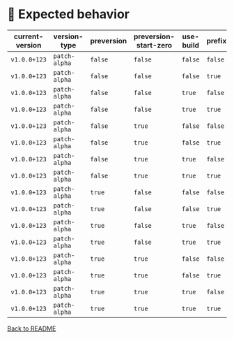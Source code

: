 # 🧪 Expected behavior

| current-version | version-type | preversion | preversion-start-zero | use-build | prefix | Result | Status |
|-----------------|--------------|------------|------------------------|-----------|--------|--------|--------|
| `v1.0.0+123` | `patch-alpha` | `false` | `false` | `false` | `false` | `1.0.1-alpha` | ✅ |
| `v1.0.0+123` | `patch-alpha` | `false` | `false` | `false` | `true` | `v1.0.1-alpha` | ✅ |
| `v1.0.0+123` | `patch-alpha` | `false` | `false` | `true` | `false` | `1.0.1-alpha+124` | ✅ |
| `v1.0.0+123` | `patch-alpha` | `false` | `false` | `true` | `true` | `v1.0.1-alpha+124` | ✅ |
| `v1.0.0+123` | `patch-alpha` | `false` | `true` | `false` | `false` | `1.0.1-alpha` | ✅ |
| `v1.0.0+123` | `patch-alpha` | `false` | `true` | `false` | `true` | `v1.0.1-alpha` | ✅ |
| `v1.0.0+123` | `patch-alpha` | `false` | `true` | `true` | `false` | `1.0.1-alpha+124` | ✅ |
| `v1.0.0+123` | `patch-alpha` | `false` | `true` | `true` | `true` | `v1.0.1-alpha+124` | ✅ |
| `v1.0.0+123` | `patch-alpha` | `true` | `false` | `false` | `false` | `1.0.1-alpha.1` | ✅ |
| `v1.0.0+123` | `patch-alpha` | `true` | `false` | `false` | `true` | `v1.0.1-alpha.1` | ✅ |
| `v1.0.0+123` | `patch-alpha` | `true` | `false` | `true` | `false` | `1.0.1-alpha.1+124` | ✅ |
| `v1.0.0+123` | `patch-alpha` | `true` | `false` | `true` | `true` | `v1.0.1-alpha.1+124` | ✅ |
| `v1.0.0+123` | `patch-alpha` | `true` | `true` | `false` | `false` | `1.0.1-alpha.0` | ✅ |
| `v1.0.0+123` | `patch-alpha` | `true` | `true` | `false` | `true` | `v1.0.1-alpha.0` | ✅ |
| `v1.0.0+123` | `patch-alpha` | `true` | `true` | `true` | `false` | `1.0.1-alpha.0+124` | ✅ |
| `v1.0.0+123` | `patch-alpha` | `true` | `true` | `true` | `true` | `v1.0.1-alpha.0+124` | ✅ |

[Back to README](../README.md)
